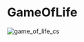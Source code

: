# GameOfLife
![game_of_life_cs](https://github.com/user-attachments/assets/d5da2b0e-aa60-45b3-971b-c95d0ddd722e)
